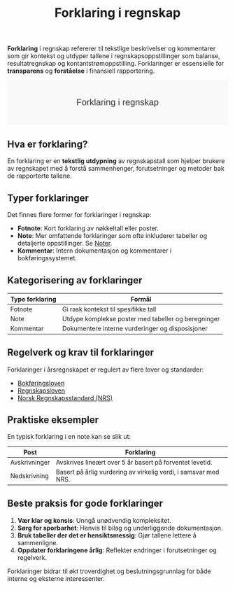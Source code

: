 ﻿---
title: "Forklaring i regnskap"
seoTitle: "Forklaring i regnskap"
meta_description: '**Forklaring** i regnskap refererer til tekstlige beskrivelser og kommentarer som gir kontekst og utdyper tallene i regnskapsoppstillinger som balanse, resultat...'
slug: forklaring
type: blog
layout: pages/single
---

**Forklaring** i regnskap refererer til tekstlige beskrivelser og kommentarer som gir kontekst og utdyper tallene i regnskapsoppstillinger som balanse, resultatregnskap og kontantstrømoppstilling. Forklaringer er essensielle for **transparens** og **forståelse** i finansiell rapportering.

![Forklaring i regnskap](forklaring-image.svg)

## Hva er forklaring?

En forklaring er en **tekstlig utdypning** av regnskapstall som hjelper brukere av regnskapet med å forstå sammenhenger, forutsetninger og metoder bak de rapporterte tallene.

## Typer forklaringer

Det finnes flere former for forklaringer i regnskap:

* **Fotnote**: Kort forklaring av nøkkeltall eller poster.
* **Note**: Mer omfattende forklaringer som ofte inkluderer tabeller og detaljerte oppstillinger. Se [Noter](/blogs/regnskap/noter "Noter - Komplett Guide til Regnskapsnoter i Norge").
* **Kommentar**: Intern dokumentasjon og kommentarer i bokføringssystemet.

## Kategorisering av forklaringer

| Type forklaring | Formål |
|---|---|
| Fotnote | Gi rask kontekst til spesifikke tall |
| Note | Utdype komplekse poster med tabeller og beregninger |
| Kommentar | Dokumentere interne vurderinger og disposisjoner |

## Regelverk og krav til forklaringer

Forklaringer i årsregnskapet er regulert av flere lover og standarder:

* [Bokføringsloven](/blogs/regnskap/hva-er-bokforingsloven "Hva er Bokføringsloven? Krav, Regler og Praktisk Veiledning")
* [Regnskapsloven](/blogs/regnskap/hva-er-regnskapsloven "Hva er Regnskapsloven? Oversikt og Veiledning")
* [Norsk Regnskapsstandard (NRS)](/blogs/regnskap/norsk-regnskapsstandard-nrs "Norsk Regnskapsstandard (NRS) - Gjeldende Regler og Retningslinjer")

## Praktiske eksempler

En typisk forklaring i en note kan se slik ut:

| Post | Forklaring |
|---|---|
| Avskrivninger | Avskrives lineært over 5 år basert på forventet levetid. |
| Nedskrivning | Basert på årlig vurdering av virkelig verdi, i samsvar med NRS. |

## Beste praksis for gode forklaringer

1. **Vær klar og konsis**: Unngå unødvendig kompleksitet.
2. **Sørg for sporbarhet**: Henvis til bilag og underliggende dokumentasjon.
3. **Bruk tabeller der det er hensiktsmessig**: Gjør tallene lettere å sammenligne.
4. **Oppdater forklaringene årlig**: Reflekter endringer i forutsetninger og regelverk.

Forklaringer bidrar til økt troverdighet og beslutningsgrunnlag for både interne og eksterne interessenter.











